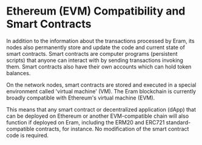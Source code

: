 # Ethereum (EVM) Compatibility and Smart Contracts

In addition to the information about the transactions processed by Eram, its nodes also permanently store and update the code and current state of smart contracts. Smart contracts are computer programs (persistent scripts) that anyone can interact with by sending transactions invoking them. Smart contracts also have their own accounts which can hold token balances.  

On the network nodes, smart contracts are stored and executed in a special environment called 'virtual machine' (VM). The Eram blockchain is currently broadly compatible with Ethereum's virtual machine (EVM). 

This means that any smart contract or decentralized application (dApp) that can be deployed on Ethereum or another EVM-compatible chain will also function if deployed on Eram, including the ERM20 and ERC721 standard-compatible contracts, for instance. No modification of the smart contract code is required. 
